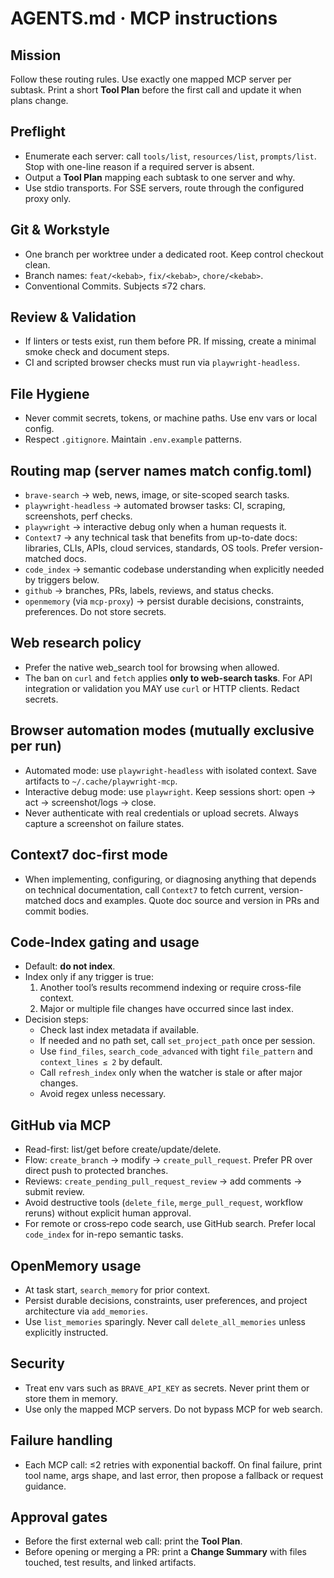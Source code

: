 # AGENTS.md · MCP instructions

## Mission
Follow these routing rules. Use exactly one mapped MCP server per subtask. Print a short **Tool Plan** before the first call and update it when plans change.

## Preflight
- Enumerate each server: call `tools/list`, `resources/list`, `prompts/list`. Stop with one-line reason if a required server is absent. 
- Output a **Tool Plan** mapping each subtask to one server and why. 
- Use stdio transports. For SSE servers, route through the configured proxy only.

## Git & Workstyle
- One branch per worktree under a dedicated root. Keep control checkout clean.
- Branch names: `feat/<kebab>`, `fix/<kebab>`, `chore/<kebab>`.
- Conventional Commits. Subjects ≤72 chars.

## Review & Validation
- If linters or tests exist, run them before PR. If missing, create a minimal smoke check and document steps.
- CI and scripted browser checks must run via `playwright-headless`.

## File Hygiene
- Never commit secrets, tokens, or machine paths. Use env vars or local config.
- Respect `.gitignore`. Maintain `.env.example` patterns.

## Routing map (server names match config.toml)
- `brave-search` → web, news, image, or site-scoped search tasks.
- `playwright-headless` → automated browser tasks: CI, scraping, screenshots, perf checks.
- `playwright` → interactive debug only when a human requests it.
- `Context7` → any technical task that benefits from up-to-date docs: libraries, CLIs, APIs, cloud services, standards, OS tools. Prefer version-matched docs.
- `code_index` → semantic codebase understanding when explicitly needed by triggers below.
- `github` → branches, PRs, labels, reviews, and status checks.
- `openmemory` (via `mcp-proxy`) → persist durable decisions, constraints, preferences. Do not store secrets.

## Web research policy
- Prefer the native web_search tool for browsing when allowed.
- The ban on `curl` and `fetch` applies **only to web-search tasks**. For API integration or validation you MAY use `curl` or HTTP clients. Redact secrets.

## Browser automation modes (mutually exclusive per run)
- Automated mode: use `playwright-headless` with isolated context. Save artifacts to `~/.cache/playwright-mcp`. 
- Interactive debug mode: use `playwright`. Keep sessions short: open → act → screenshot/logs → close.
- Never authenticate with real credentials or upload secrets. Always capture a screenshot on failure states.

## Context7 doc-first mode
- When implementing, configuring, or diagnosing anything that depends on technical documentation, call `Context7` to fetch current, version-matched docs and examples. Quote doc source and version in PRs and commit bodies.

## Code-Index gating and usage
- Default: **do not index**.
- Index only if any trigger is true:
  1) Another tool’s results recommend indexing or require cross-file context.
  2) Major or multiple file changes have occurred since last index.
- Decision steps:
  - Check last index metadata if available. 
  - If needed and no path set, call `set_project_path` once per session.
  - Use `find_files`, `search_code_advanced` with tight `file_pattern` and `context_lines ≤ 2` by default.
  - Call `refresh_index` only when the watcher is stale or after major changes.
  - Avoid regex unless necessary.

## GitHub via MCP
- Read-first: list/get before create/update/delete.
- Flow: `create_branch` → modify → `create_pull_request`. Prefer PR over direct push to protected branches.
- Reviews: `create_pending_pull_request_review` → add comments → submit review.
- Avoid destructive tools (`delete_file`, `merge_pull_request`, workflow reruns) without explicit human approval.
- For remote or cross‑repo code search, use GitHub search. Prefer local `code_index` for in-repo semantic tasks.

## OpenMemory usage
- At task start, `search_memory` for prior context.
- Persist durable decisions, constraints, user preferences, and project architecture via `add_memories`.
- Use `list_memories` sparingly. Never call `delete_all_memories` unless explicitly instructed.

## Security
- Treat env vars such as `BRAVE_API_KEY` as secrets. Never print them or store them in memory.
- Use only the mapped MCP servers. Do not bypass MCP for web search.

## Failure handling
- Each MCP call: ≤2 retries with exponential backoff. On final failure, print tool name, args shape, and last error, then propose a fallback or request guidance.

## Approval gates
- Before the first external web call: print the **Tool Plan**.
- Before opening or merging a PR: print a **Change Summary** with files touched, test results, and linked artifacts.
